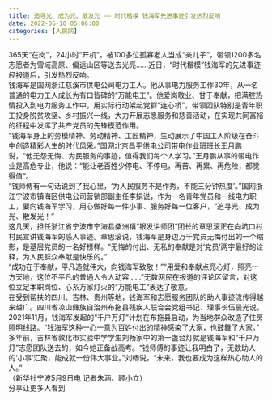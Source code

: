```yaml
---
title: 追寻光、成为光、散发光 —— 时代楷模 钱海军先进事迹引发热烈反响
date: 2022-05-10 05:06:00
categories: [人民网]
---
```

365天“在岗”，24小时“开机”，被100多位孤寡老人当成“亲儿子”，带领1200多名志愿者为雪域高原、偏远山区等送去光亮……近日，“时代楷模”钱海军的先进事迹经报道后，引发热烈反响。  
钱海军是国网浙江慈溪市供电公司电力工人。他从事电力服务工作30年，从一名普通的电力工人成长为有口皆碑的“万能电工”。他爱岗敬业、甘于奉献，把满腔热情投入到电力服务工作中，用实际行动架起党群“连心桥”，带领团队特别是青年职工投身脱贫攻坚、乡村振兴一线，大力开展志愿服务和慈善活动，在实现共同富裕的征程中发挥了共产党员的先锋模范作用。  
“钱海军身上的劳模精神、劳动精神、工匠精神，生动展示了中国工人阶级在奋斗中创造精彩人生的时代风采。”国网北京昌平供电公司带电作业班班长王月鹏说，“他无怨无悔、为民服务的事迹，值得我们每个人学习。”王月鹏从事的带电作业是高危专业，他说：“能让老百姓少停电、不停电，再苦、再累、再危险，都觉得值”。  
“钱师傅有一句话说到了我心里，‘为人民服务不是作秀，不能三分钟热度’。”国网浙江宁波市镇海区供电公司营销部副主任李娟说，作为一名青年党员和一线电力职工，要向钱海军学习，用心做好每一件小事、服务好每一位客户，“追寻光、成为光、散发光！”  
这几天，担任浙江省宁波市宁海县桑洲镇“银发讲师团”团长的章思滚正在向坑口村村民宣讲钱海军的感人事迹。章思滚说，钱海军是身边万千党员无悔付出的一个缩影，是基层党员的一名好榜样。“无悔的付出、无私的奉献是对‘党员’两字最好的诠释，为人民群众奉献是快乐的。”  
“成功在于奉献，平凡造就伟大，向钱海军致敬！”“用爱和奉献点亮心灯，照亮一方天地，这位不平凡的普通人令人动容……”无数网民在报道的评论区留言，对这位立足本职岗位、心系万家灯火的“万能电工”表达了敬意。  
在受到帮扶的四川、吉林、贵州等地，钱海军和志愿服务团队的助人事迹流传得越来越广。四川省凉山彝族自治州布拖县残疾人联合会党组书记、理事长伍晨光说，2021年11月，钱海军发起的“千户万灯”计划在布拖县启动，为当地群众改造了住房照明线路。“钱海军这种一心一意为百姓付出的精神感染了大家，也鼓舞了大家。”  
多年前，吉林省敦化市实验中学学生刘畅家中的第一盏台灯就是钱海军和“千户万灯”志愿团队送去的，如今她正备战高考。“钱师傅的事迹让我明白了，无数助人的‘小事’汇聚，能成就一份伟大事业。”刘畅说，“未来，我也要成为这样热心助人的人。”  
（新华社宁波5月9日电  记者朱涵、顾小立）  
分享让更多人看到  
